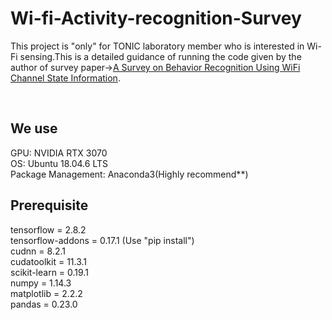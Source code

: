 # Wi-fi-Activity-recognition-Survey
This project is "only" for TONIC laboratory member who is interested in Wi-Fi sensing.This is a detailed guidance of running the code given by the author of survey paper-><a href="https://doi.org/10.1109/MCOM.2017.1700082">A Survey on Behavior Recognition Using WiFi Channel State Information</a>.

<br/>

## We use 

GPU: NVIDIA RTX 3070  
OS: Ubuntu 18.04.6 LTS  
Package Management: Anaconda3(Highly recommend**)
 

## Prerequisite

tensorflow = 2.8.2  
tensorflow-addons = 0.17.1 (Use "pip install")    
cudnn = 8.2.1  
cudatoolkit = 11.3.1  
scikit-learn = 0.19.1   
numpy = 1.14.3    
matplotlib = 2.2.2  
pandas = 0.23.0  





